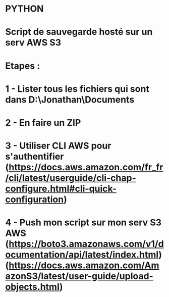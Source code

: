 # PYTHON

# Script de sauvegarde hosté sur un serv AWS S3

# Etapes :

# 1 - Lister tous les fichiers qui sont dans D:\Jonathan\Documents

# 2 - En faire un ZIP

# 3 - Utiliser CLI AWS pour s'authentifier (https://docs.aws.amazon.com/fr_fr/cli/latest/userguide/cli-chap-configure.html#cli-quick-configuration)

# 4 - Push mon script sur mon serv S3 AWS (https://boto3.amazonaws.com/v1/documentation/api/latest/index.html) (https://docs.aws.amazon.com/AmazonS3/latest/user-guide/upload-objects.html)



